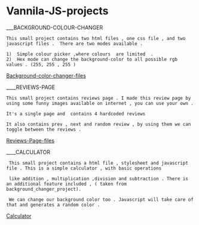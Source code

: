 # Vannila-JS-projects

___BACKGROUND-COLOUR-CHANGER

    This small project contains two html files , one css file , and two javascript files .  There are two modes available .
    
    1)  Simple colour picker ,where colours  are limited  .
    2)  Hex mode can change the background-color to all possible rgb values . (255, 255 , 255 )
    
   <a href ="https://github.com/karthik-siru/Vannila-JS-projects/tree/main/Bg-changer"> Background-color-changer-files </a>
    
    
____REVIEWS-PAGE
 
    This small project contains reviews page . I made this review page by using some funny images available on internet , you can use your own . 
    
    It's a single page and  contains 4 hardcoded reviews 
    
    It also contains prev , next and random review , by using them we can toggle between the reviews . 
    
  <a href ="https://github.com/karthik-siru/Vannila-JS-projects/tree/main/Reviews_page"> Reviews-Page-files </a>
  
  
____CALCULATOR  
  
   
     This small project contains a html file , stylesheet and javascript file . This is a simple calculator , with basic operations 
     
     like addition , multiplication ,division and subtraction . There is an additional feature included , ( taken from background_changer_project).
     
     We can change our background color too . Javascript will take care of that and generates a random color . 
     
     
  <a href ="https://github.com/karthik-siru/Vannila-JS-projects/tree/main/calculator"> Calculator </a>
    
